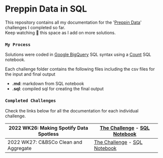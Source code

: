 # Preppin Data in SQL
 
This repository contains all my documentation for the '[Preppin Data](https://preppindata.blogspot.com/)' challenges I completed so far. <br>Keep watching 👀 this space as I add on more solutions.<br>

### `My Process`
Solutions were coded in [Google BigQuery](https://cloud.google.com/bigquery/docs/reference/standard-sql/query-syntax) SQL syntax using a [Count](https://count.co/) SQL notebook.<br>

Each challenge folder contains the following files including the csv files for the input and final output
- **.md**: markdown from SQL notebook
- **.sql**: compiled sql for creating the final output


### `Completed Challenges` 
Check the links below for all the documentation for each individual challenge.

| 2022 WK26: Making Spotify Data Spotless | [The Challenge](https://preppindata.blogspot.com/2022/06/2022-week-26-making-spotify-data.html) - [SQL Notebook](https://count.co/notebook/QNeQy4t45lN)   |
| --------------------------------------- | --------------------------------------------------------------------------------------------------------------------------------------------------------- |
| 2022 WK27: C&BSCo Clean and Aggregate   | [The Challenge](https://preppindata.blogspot.com/2022/07/2022-week-27-c-clean-and-aggregate.html) - [SQL Notebook](https://count.co/notebook/bSXqSaQ9Zdo) |



